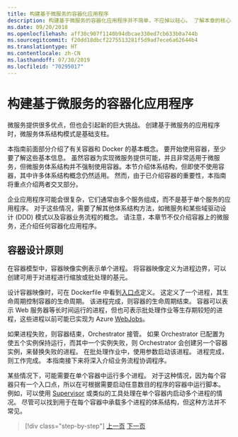 ```yaml
---
title: 构建基于微服务的容器化应用程序
description: 构建基于微服务的容器化应用程序并不简单，不应掉以轻心。 了解本章的核心概念。
ms.date: 09/20/2018
ms.openlocfilehash: aff30c907f1140b94dbcae330ed7cb633b0a744b
ms.sourcegitcommit: f20dd18dbcf2275513281f5d9ad7ece6a62644b4
ms.translationtype: HT
ms.contentlocale: zh-CN
ms.lasthandoff: 07/30/2019
ms.locfileid: "70295017"
---
```

# <a name="architecting-container-and-microservice-based-applications"></a>构建基于微服务的容器化应用程序

微服务提供很多优点，但也会引起新的巨大挑战。  创建基于微服务的应用程序时，微服务体系结构模式是基础支柱。

本指南前面部分介绍了有关容器和 Docker 的基本概念。 要开始使用容器，至少要了解这些基本信息。 虽然容器为实现微服务提供可能，并且非常适用于微服务，但微服务体系结构并不强制使用容器。本节介绍体系结构，但即使不使用容器，其中许多体系结构概念仍然适用。 然而，由于已介绍容器的重要性，本指南将重点介绍两者交叉部分。

企业应用程序可能会很复杂，它们通常由多个服务组成，而不是基于单个服务的应用程序。 对于这些情况，需要了解其他体系结构方法，如微服务和某些域驱动设计 (DDD) 模式以及容器业务流程的概念。 请注意，本章节不仅介绍容器上的微服务，还介绍任何容器化应用程序。

## <a name="container-design-principles"></a>容器设计原则

在容器模型中，容器映像实例表示单个进程。 将容器映像定义为进程边界，可以创建可用于对进程进行缩放或批处理的基元。

设计容器映像时，可在 Dockerfile 中看到[入口点](https://docs.docker.com/engine/reference/builder/#entrypoint)定义。 这定义了一个进程，其生命周期控制容器的生命周期。 该进程完成，则容器的生命周期结束。 容器可以表示 Web 服务器等长时间运行的进程，但也可表示批处理作业等生存期较短的进程，这些进程以前可能已实现为 Azure [WebJobs](https://github.com/Azure/azure-webjobs-sdk/wiki)。

如果进程失败，则容器结束，Orchestrator 接管。 如果 Orchestrator 已配置为使五个实例保持运行，而其中一个实例失败，则 Orchestrator 会创建另一个容器实例，来替换失败的进程。 在批处理作业中，使用参数启动该进程。 进程完成，则工作完成。 本指南接下来将深入介绍业务流程协调程序。

某些情况下，可能需要在单个容器中运行多个进程。 对于这种情况，因为每个容器只有一个入口点，所以在可根据需要启动任意数目的程序的容器中运行脚本。 例如，可以使用 [Supervisor](http://supervisord.org/) 或类似的工具处理在单个容器内启动多个进程的情况。 尽管可以找到用于在每个容器中承载多个进程的体系结构，但这种方法并不常见。

>[!div class="step-by-step"]
>[上一页](../net-core-net-framework-containers/official-net-docker-images.md)
>[下一页](containerize-monolithic-applications.md)
